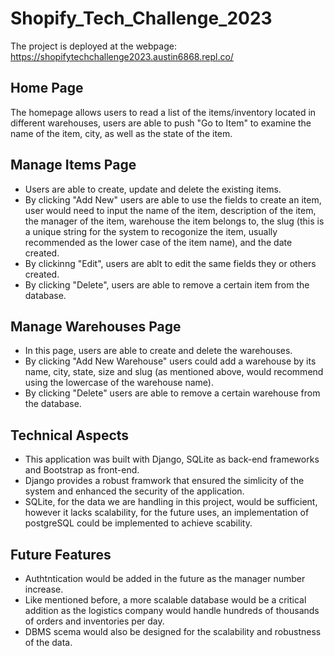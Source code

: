 # Shopify_Tech_Challenge_2023
The project is deployed at the webpage: https://shopifytechchallenge2023.austin6868.repl.co/

## Home Page
The homepage allows users to read a list of the items/inventory located in different warehouses, users are able to push "Go to Item" to examine the name of the item, city, as well as the state of the item.

## Manage Items Page
- Users are able to create, update and delete the existing items. 
- By clicking "Add New" users are able to use the fields to create an item, user would need to input the name of the item, description of the item, the manager of the item, warehouse the item belongs to, the slug (this is a unique string for the system to recogonize the item, usually recommended as the lower case of the item name), and the date created.
- By clickinng "Edit", users are ablt to edit the same fields they or others created.
- By clicking "Delete", users are able to remove a certain item from the database.

## Manage Warehouses Page
- In this page, users are able to create and delete the warehouses.
- By clicking "Add New Warehouse" users could add a warehouse by its name, city, state, size and slug (as mentioned above, would recommend using the lowercase of the warehouse name).
- By clicking "Delete" users are able to remove a certain warehouse from the database.

## Technical Aspects
- This application was built with Django, SQLite as back-end frameworks and Bootstrap as front-end.
- Django provides a robust framwork that ensured the simlicity of the system and enhanced the security of the application.
- SQLite, for the data we are handling in this project, would be sufficient, however it lacks scalability, for the future uses, an implementation of postgreSQL could be implemented to achieve scability.

## Future Features
- Authtntication would be added in the future as the manager number increase.
- Like mentioned before, a more scalable database would be a critical addition as the logistics company would handle hundreds of thousands of orders and inventories per day.
- DBMS scema would also be designed for the scalability and robustness of the data.
